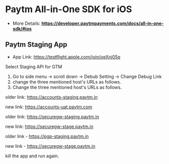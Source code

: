# Paytm All-in-One SDK for iOS
* More Details: **https://developer.paytmpayments.com/docs/all-in-one-sdk/#ios**

## Paytm Staging App
* App Link: https://testflight.apple.com/join/oeXnj05q

Select Staging API for GTM
1. Go to side menu -> scroll down -> Debub Setting -> Change Debug Link
2. change the three mentioned host's URLs as follows.
2. Change the three mentioned host's URLs as follows.

older link: https://accounts-staging.paytm.in

new link:  https://accounts-uat.paytm.com

older link: https://securegw-staging.paytm.in

new link:  https://securegw-stage.paytm.in

older link - https://pgp-staging.paytm.in 

new link - https://securegw-stage.paytm.in

kill the app and run again.
